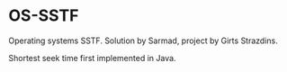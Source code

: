 # OS-SSTF
Operating systems SSTF. Solution by Sarmad, project by Girts Strazdins.

Shortest seek time first implemented in Java.
